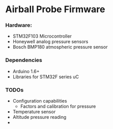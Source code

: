# Airball Probe Firmware

### Hardware:
- STM32F103 Microcontroller
- Honeywell analog pressure sensors
- Bosch BMP180 atmospheric pressure sensor

### Dependencies
- Arduino 1.6+
- Libraries for STM32F series uC
  
### TODOs
- Configuration capabilities
  - Factors and calibration for pressure
- Temperature sensor
- Altitude pressure reading
- 
